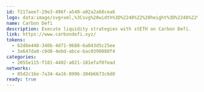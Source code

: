 ```yaml
---
id: f217aee7-29e3-496f-a540-a02a2a68cea6
logo: data:image/svg+xml,%3Csvg%20width%3D%2248%22%20height%3D%2248%22%20viewBox%3D%220%200%2048%2048%22%20fill%3D%22none%22%20xmlns%3D%22http%3A%2F%2Fwww.w3.org%2F2000%2Fsvg%22%3E%0A%3Cpath%20d%3D%22M24%2048C37.2548%2048%2048%2037.2548%2048%2024C48%2010.7452%2037.2548%200%2024%200C10.7452%200%200%2010.7452%200%2024C0%2037.2548%2010.7452%2048%2024%2048Z%22%20fill%3D%22%2315181D%22%2F%3E%0A%3Cpath%20d%3D%22M31.9899%2029.9465H27.2693L24.587%2017.4023H20.4028L21.3684%2021.397L23.8726%2026.4198L23.5142%2037.0001H34.2429L31.9899%2029.9465Z%22%20fill%3D%22%23E6E6E6%22%2F%3E%0A%3Cpath%20d%3D%22M23.5143%2037L23.8727%2026.4198L18.9009%2027.3188L23.5143%2037ZM16.2186%2027.3188L17.0769%2015.5192H14.1202L13%2027.3188H16.2186Z%22%20fill%3D%22%23999999%22%2F%3E%0A%3Cpath%20d%3D%22M20.5101%209.21384L21.6903%2013.8091L31.9899%2013.9161L30.4879%209L20.5101%209.21384ZM30.0588%2027.3188H34.4575L29.3078%2017.4023L28.4495%2015.626H26.0892L30.0588%2027.3188Z%22%20fill%3D%22%23E6E6E6%22%2F%3E%0A%3Cpath%20d%3D%22M31.9899%2013.9159L21.6902%2013.8091L20.4029%2017.4024H24.587L26.0892%2015.6259H28.4494L29.3078%2017.4024L31.9899%2013.9159ZM34.4575%2027.3187H30.0588L27.2693%2029.9464H31.9899L34.4575%2027.3187ZM23.8727%2026.4197L21.3684%2021.3968L18.9009%2027.3187L23.8727%2026.4197ZM16.2186%2027.3187H13L13.9656%2029.9464L16.2186%2027.3187Z%22%20fill%3D%22black%22%2F%3E%0A%3Cpath%20d%3D%22M27.2694%2029.9465L30.0589%2027.3188L26.0893%2015.626L24.5872%2017.4024L27.2694%2029.9465Z%22%20fill%3D%22%23999999%22%2F%3E%0A%3Cpath%20d%3D%22M13.1075%2037H23.5145L18.9011%2027.3188L21.3686%2021.3969L20.4031%2017.4024L21.6905%2013.8092L20.5104%209.21387L15.3606%2010.9238L15.2411%2015.5192H17.0771L16.2188%2027.3188L13.9658%2029.9465L13.1075%2037Z%22%20fill%3D%22%234D4D4D%22%2F%3E%0A%3C%2Fsvg%3E%0A
name: Carbon Defi
description: Execute liquidity strategies with stETH on Carbon Defi.
link: https://www.carbondefi.xyz/
tokens:
  - 62d6e448-346b-4d71-9688-6a043d5c25ee
  - 3a647da0-c0d8-4ebd-abce-bac0390880f4
categories:
  - 2055e115-f181-4402-a021-181efaf0fead
networks:
  - 85d2c16e-7a34-4a16-8996-304b6673c6d0
ready: true
---
```

